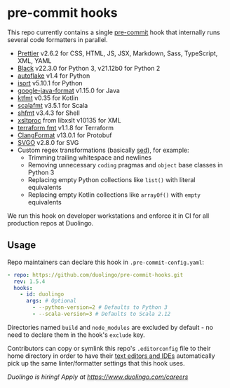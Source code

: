 # pre-commit hooks

This repo currently contains a single [pre-commit](https://pre-commit.com/) hook that internally runs several code formatters in parallel.

- [Prettier](https://github.com/prettier/prettier) v2.6.2 for CSS, HTML, JS, JSX, Markdown, Sass, TypeScript, XML, YAML
- [Black](https://github.com/psf/black) v22.3.0 for Python 3, v21.12b0 for Python 2
- [autoflake](https://github.com/myint/autoflake) v1.4 for Python
- [isort](https://github.com/PyCQA/isort) v5.10.1 for Python
- [google-java-format](https://github.com/google/google-java-format) v1.15.0 for Java
- [ktfmt](https://github.com/facebookincubator/ktfmt) v0.35 for Kotlin
- [scalafmt](https://scalameta.org/scalafmt/) v3.5.1 for Scala
- [shfmt](https://github.com/mvdan/sh) v3.4.3 for Shell
- [xsltproc](http://www.xmlsoft.org/xslt/xsltproc.html) from libxslt v10135 for XML
- [terraform fmt](https://github.com/hashicorp/terraform) v1.1.8 for Terraform
- [ClangFormat](https://clang.llvm.org/docs/ClangFormat.html) v13.0.1 for Protobuf
- [SVGO](https://github.com/svg/svgo) v2.8.0 for SVG
- Custom regex transformations (basically [sed](https://en.wikipedia.org/wiki/Sed)), for example:
  - Trimming trailing whitespace and newlines
  - Removing unnecessary `coding` pragmas and `object` base classes in Python 3
  - Replacing empty Python collections like `list()` with literal equivalents
  - Replacing empty Kotlin collections like `arrayOf()` with `empty` equivalents

We run this hook on developer workstations and enforce it in CI for all production repos at Duolingo.

## Usage

Repo maintainers can declare this hook in `.pre-commit-config.yaml`:

```yaml
- repo: https://github.com/duolingo/pre-commit-hooks.git
  rev: 1.5.4
  hooks:
    - id: duolingo
      args: # Optional
        - --python-version=2 # Defaults to Python 3
        - --scala-version=3 # Defaults to Scala 2.12
```

Directories named `build` and `node_modules` are excluded by default - no need to declare them in the hook's `exclude` key.

Contributors can copy or symlink this repo's `.editorconfig` file to their home directory in order to have their [text editors and IDEs](https://editorconfig.org/) automatically pick up the same linter/formatter settings that this hook uses.

_Duolingo is hiring! Apply at https://www.duolingo.com/careers_
